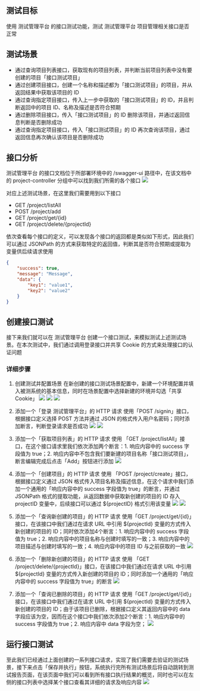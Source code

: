 ## 测试目标
使用 测试管理平台 的接口测试功能，测试 测试管理平台 项目管理相关接口是否正常

## 测试场景
- 通过查询项目列表接口，获取现有的项目列表，并判断当前项目列表中没有要创建的项目「接口测试项目」
- 通过创建项目接口，创建一个名称和描述都为「接口测试项目」的项目，并从返回结果中获取该项目的 ID
- 通过查询指定项目接口，传入上一步中获取的「接口测试项目」的 ID，并且判断返回中的项目 ID、名称及描述是否符合预期
- 通过删除项目接口，传入「接口测试项目」的 ID 删除该项目，并通过返回信息判断是否删除成功
- 通过查询指定项目接口，传入「接口测试项目」的 ID 再次查询该项目，通过返回信息再次确认该项目是否删除成功

## 接口分析
测试管理平台 的接口文档位于所部署环境中的 /swagger-ui 路径中，在该文档中的 project-controller 分组中可以找到我们所需的各个接口
![](../img/tutorial/api_testing/api_list.png)


对应上述测试场景，在这里我们需要用到以下接口

- GET /project/listAll
- POST /project/add
- GET /project/get/{id}
- GET /project/delete/{projectId}

依次查看每个接口的定义，可以发现各个接口的返回都是类似如下形式，因此我们可以通过 JSONPath 的方式来获取特定的返回值，判断其是否符合预期或提取为变量供后续请求使用
```json
{
	"success": true,
	"message": "Message",
	"data": {
		"key1": "value1",
		"key2": "value2"
	}
}
```

## 创建接口测试
接下来我们就可以在 测试管理平台 创建一个接口测试，来模拟测试上述测试场景。在本次测试中，我们通过调用登录接口并共享 Cookie 的方式来处理接口的认证问题

### 详细步骤
1. 创建测试并配置场景
在新创建的接口测试场景配置中，新建一个环境配置并填入被测系统的基本信息，同时在场景配置中选择新建的环境并勾选「共享 Cookie」
![](../img/tutorial/api_testing/api_testing_1_1.png)
![](../img/tutorial/api_testing/api_testing_1_2.png)
![](../img/tutorial/api_testing/api_testing_1_3.png)

2. 添加一个「登录 测试管理平台」的 HTTP 请求
使用「POST /signin」接口，根据接口定义选择 POST 方法并通过 JSON 的格式传入用户名密码；同时添加断言，判断登录请求是否成功
![](../img/tutorial/api_testing/api_testing_2_1.png)
![](../img/tutorial/api_testing/api_testing_2_2.png)

3. 添加一个「获取项目列表」的 HTTP 请求
使用 「GET /project/listAll」接口，在这个接口请求里我们依次添加两个断言：1. 响应内容中的 success 字段值为 true；2. 响应内容中不包含我们要新建的项目名称「接口测试项目」，断言编辑完成后点击「Add」按钮进行添加
![](../img/tutorial/api_testing/api_testing_3_1.png)

4. 添加一个「创建项目」的 HTTP 请求
使用 「POST /project/create」接口，根据接口定义通过 JSON 格式传入项目名称及描述信息，在这个请求中我们添加一个通用的「响应内容中的 success 字段值为 true」的断言，并通过 JSONPath 格式的提取功能，从返回数据中获取新创建的项目的 ID 存入 projectID 变量中，后续接口可以通过 ${projectID} 格式引用该变量
![](../img/tutorial/api_testing/api_testing_4_1.png)
![](../img/tutorial/api_testing/api_testing_4_2.png)

5. 添加一个「查询新创建的项目」的 HTTP 请求
使用「GET /project/get/{id}」接口，在该接口中我们通过在请求 URL 中引用 ${projectId} 变量的方式传入新创建的项目的 ID；同时依次添加4个断言：1. 响应内容中的 success 字段值为 true；2. 响应内容中的项目名称与创建时填写的一致；3. 响应内容中的项目描述与创建时填写的一致；4. 响应内容中的项目 ID 与之前获取的一致
![](../img/tutorial/api_testing/api_testing_5_1.png)

6. 添加一个「删除新创建的项目」的 HTTP 请求
使用 「GET /project/delete/{projectId}」接口，在该接口中我们通过在请求 URL 中引用 ${projectId} 变量的方式传入新创建的项目的 ID；同时添加一个通用的「响应内容中的 success 字段值为 true」的断言
![](../img/tutorial/api_testing/api_testing_6_1.png)

7. 添加一个「查询已删除的项目」的 HTTP 请求
使用「GET /project/get/{id}」接口，在该接口中我们通过在请求 URL 中引用 ${projectId} 变量的方式传入新创建的项目的 ID；由于该项目已删除，根据接口定义其返回内容中的 data 字段应该为空，因而在这个接口中我们依次添加2个断言：1. 响应内容中的 success 字段值为 true；2. 响应内容中 data 字段为空；
![](../img/tutorial/api_testing/api_testing_7_1.png)

## 运行接口测试
至此我们已经通过上面创建的一系列接口请求，实现了我们需要去验证的测试场景，接下来点击「保存并执行」按钮，系统执行完所有测试场景后将自动跳转到测试报告页面，在该页面中我们可以看到所有接口执行结果的概览，同时也可以在左侧的接口列表中选择某个接口查看其详细的请求及响应内容
![](../img/tutorial/api_testing/api_testing_report.png)
